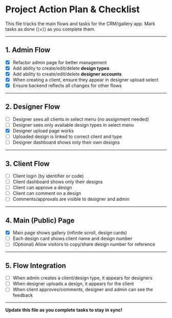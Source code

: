 # Project Action Plan & Checklist

This file tracks the main flows and tasks for the CRM/gallery app. Mark tasks as done (`[x]`) as you complete them.

---

## 1. Admin Flow
- [x] Refactor admin page for better management
- [x] Add ability to create/edit/delete **design types**
- [x] Add ability to create/edit/delete **designer accounts**
- [x] When creating a client, ensure they appear in designer upload select
- [x] Ensure backend reflects all changes for other flows

---

## 2. Designer Flow
- [ ] Designer sees all clients in select menu (no assignment needed)
- [ ] Designer sees only available design types in select menu
- [x] Designer upload page works
- [ ] Uploaded design is linked to correct client and type
- [ ] Designer dashboard shows only their own designs

---

## 3. Client Flow
- [ ] Client login (by identifier or code)
- [ ] Client dashboard shows only their designs
- [ ] Client can approve a design
- [ ] Client can comment on a design
- [ ] Comments/approvals are visible to designer and admin

---

## 4. Main (Public) Page
- [x] Main page shows gallery (infinite scroll, design cards)
- [ ] Each design card shows client name and design number
- [ ] (Optional) Allow visitors to copy/share design number for reference

---

## 5. Flow Integration
- [ ] When admin creates a client/design type, it appears for designers
- [ ] When designer uploads a design, it appears for the client
- [ ] When client approves/comments, designer and admin can see the feedback

---

**Update this file as you complete tasks to stay in sync!** 